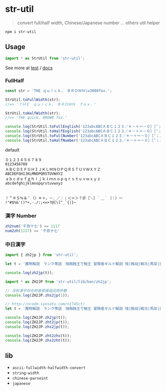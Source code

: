 # str-util

> convert full/half width, Chinese/Japanese number ... others util helper

`npm i str-util`

## Usage

```javascript
import * as StrUtil from 'str-util';
```

See more at [test](https://github.com/bluelovers/node-str-util/tree/master/test) / [docs](https://bluelovers.github.io/node-str-util/)

### FullHalf

```javascript
const str = 'THE ｑｕｉｃｋ， ＢＲＯＷＮ\u3000fox.';

StrUtil.toFullWidth(str);
//=> 'ＴＨＥ　ｑｕｉｃｋ，　ＢＲＯＷＮ　ｆｏｘ．'

StrUtil.toHalfWidth(str);
//=> 'THE quick, BROWN fox.'

console.log(StrUtil.toFullEnglish('123abcABCＡＢＣ１２３／＊－＋＝－０］［’；／．+-*/=-09][\'";/.'));
console.log(StrUtil.toHalfEnglish('123abcABCＡＢＣ１２３／＊－＋＝－０］［’；／．+-*/=-09][\'";/.'));
console.log(StrUtil.toFullNumber('123abcABCＡＢＣ１２３／＊－＋＝－０］［’；／．+-*/=-09][\'";/.'));
console.log(StrUtil.toHalfNumber('123abcABCＡＢＣ１２３／＊－＋＝－０］［’；／．+-*/=-09][\'";/.'));
```

default
```
０１２３４５６７８９
0123456789
ＡＢＣＤＥＦＧＨＩＪＫＬＭＮＯＰＱＲＳＴＵＶＷＸＹＺ
ABCDEFGHIJKLMNOPQRSTUVWXYZ
ａｂｃｄｅｆｇｈｉｊｋｌｍｎｏｐｑｒｓｔｕｖｗｘｙｚ
abcdefghijklmnopqrstuvwxyz
　

！＂＃＄％＆＇（）＊＋，－．／：；＜＝＞？＠［＼］＾＿｀｛｜｝～
!"#$%&'()*+,-./:;<=>?@[\]^_`{|}~
```

### 漢字 Number

```javascript
zh2num('千百十七') == 1117
num2zh(1117) == '千百十七'
```

### 中日漢字

```javascript
import { zh2jp } from 'str-util';

let t = '魔物解説　ランク等話　蚀蝕蝕王で触王 冒険者ギルド解説 蚀|蝕战|戦马|馬亚|亞國預中日漢字對照表'

console.log(zh2jp(t));
```

```javascript
import * as ZH2JP from 'str-util/lib/han/zh2jp';

// 沒有漢字存在時會直接返回原參數
console.log(ZH2JP.zhs2jp(1));

// http://ncode.syosetu.com/n1745ct/
let t = '魔物解説　ランク等話　蚀蝕蝕王で触王 冒険者ギルド解説 蚀|蝕战|戦马|馬亚|亞國預中日漢字對照表'

console.log(ZH2JP.zh2jp(t));
console.log(ZH2JP.zht2jp(t));
console.log(ZH2JP.zhs2jp(t));

console.log(ZH2JP.zht2zhs(t));
console.log(ZH2JP.zhs2zht(t));
```

## lib

* `ascii-fullwidth-halfwidth-convert`
* `string-width`
* `chinese-parseint`
* `japanese`
